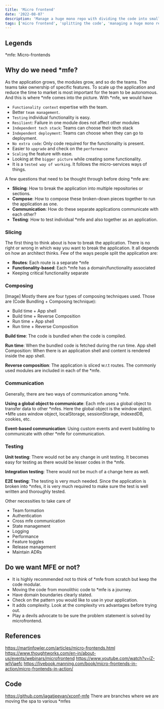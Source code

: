 ```yaml
---
title: 'Micro frontend'
date: '2022-08-07'
description: 'Manage a huge mono repo with dividing the code into smaller repos. Managing the project with splitting the team with different functionality. Scale the application with ease. Micro-frontend is a tested way to scale up application.'
tags: ['micro frontend', 'splitting the code', 'managing a huge mono repo']
---
```


## Legends
*mfe: Micro-frontends
## Why do we need *mfe?
As the application grows, the modules grow, and so do the teams. The teams take ownership of specific features. To scale up the application and reduce the time to market is most important for the team to be autonomous. And this is where *mfe comes into the picture. With *mfe, we would have 
- `Functionality context` expertise with the team.
- Better `team management`.
- `Testing` individual functionality is easy.
- `Resilient`: Failure in one module does not affect other modules
- `Independent tech stack`: Teams can choose their tech stack
- `Independent deployment`: Teams can choose when they can go to deployment.
- `No extra code`: Only code required for the functionality is present.
- Easier to `upgrade` and check on the `performance`
- `Scaling` the feature with ease.
- Looking at the `bigger picture` while creating some functionality.
- It is a `tested way of working`. It follows the micro-services ways of things.

A few questions that need to be thought through before doing *mfe are:
- **Slicing**: How to break the application into multiple repositories or sections.
- **Compose**: How to compose these broken-down pieces together to run the application as one.
- **Communication**: How do these separate applications communicate with each other?
- **Testing**: How to test individual *mfe and also together as an application.

### Slicing
The first thing to think about is how to break the application. There is no right or wrong in which way you want to break the application. It all depends on how an architect thinks. Few of the ways people split the application are:
- **Routes**: Each route is a separate *mfe 
- **Functionality-based**: Each *mfe has a domain/functionality associated
- Keeping critical functionality separate

### Composing
[Image]
Mostly there are four types of composing techniques used. Those are (Code Bundling + Composing technique):
- Build time + App shell 
- Build time + Reverse Composition
- Run time + App shell 
- Run time + Reverse Composition

**Build time**: The code is bundled when the code is compiled.

**Run time**: When the bundled code is fetched during the run time.
App shell Composition: When there is an application shell and content is rendered inside the app shell.

**Reverse composition**: The application is sliced w.r.t routes. The commonly used modules are included in each of the *mfe.

### Communication
Generally, there are two ways of communication among *mfe. 

**Using a global object to communicate**: Each mfe uses a global object to transfer data to other *mfes. Here the global object is the window object. *Mfe uses window object, localStorage, sessionStorage, indexedDB, cookies, etc.

**Event-based communication**: Using custom events and event bubbling to communicate with other *mfe for communication. 

### Testing
**Unit testing**: There would not be any change in unit testing. It becomes easy for testing as there would be lesser codes in the *mfe.

**Integration testing**: There would not be much of a change here as well. 

**E2E testing**: The testing is very much needed. Since the application is broken into *mfes, it is very much required to make sure the test is well written and thoroughly tested.

Other necessities to take care of
- Team formation
- Authentication
- Cross mfe communication
- State management
- Logging
- Performance
- Feature toggles
- Release management
- Maintain ADRs

## Do we want MFE or not?
- It is highly recommended not to think of *mfe from scratch but keep the code modular.
- Moving the code from monolithic code to *mfe is a journey. 
- Have domain boundaries clearly stated. 
- Check on the pattern you would like to use in your application.
- It adds complexity. Look at the complexity vrs advantages before trying out.
- Play a devils advocate to be sure the problem statement is solved by microfrontend.

## References
https://martinfowler.com/articles/micro-frontends.html
https://www.thoughtworks.com/en-in/about-us/events/webinars/microfrontend
https://www.youtube.com/watch?v=iZ-wIViaefc
https://livebook.manning.com/book/micro-frontends-in-action/micro-frontends-in-action/

## Code
https://github.com/jagatjeevan/xconf-mfe
There are branches where we are moving the spa to various *mfes


